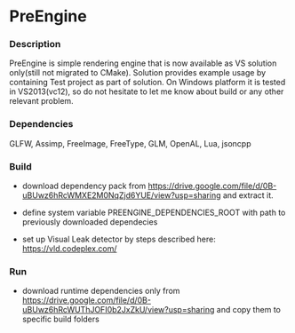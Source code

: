 # PreEngine

### Description
PreEngine is simple rendering engine that is now available as VS solution only(still not migrated to CMake). Solution provides example usage by containing Test project as part of solution.
On Windows platform it is tested in VS2013(vc12), so do not hesitate to let me know about build or any other relevant problem. 

### Dependencies
GLFW, Assimp, FreeImage, FreeType, GLM, OpenAL, Lua, jsoncpp

### Build
- download dependency pack from https://drive.google.com/file/d/0B-uBUwz6hRcWMXE2M0NqZjd6YUE/view?usp=sharing and extract it.

- define system variable PREENGINE_DEPENDENCIES_ROOT with path to previously downloaded dependecies

- set up Visual Leak detector by steps described here: https://vld.codeplex.com/

### Run
- download runtime dependencies only from https://drive.google.com/file/d/0B-uBUwz6hRcWUThJOFI0b2JxZkU/view?usp=sharing and copy them to specific build folders